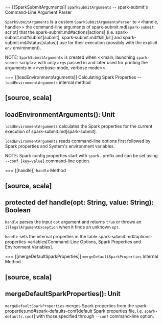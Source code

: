 == [[SparkSubmitArguments]] `SparkSubmitArguments` -- spark-submit's Command-Line Argument Parser

`SparkSubmitArguments` is a custom `SparkSubmitArgumentsParser` to <<handle, handle>> the command-line arguments of spark-submit.md[`spark-submit` script] that the spark-submit.md#actions[actions] (i.e. spark-submit.md#submit[submit], spark-submit.md#kill[kill] and spark-submit.md#status[status]) use for their execution (possibly with the explicit `env` environment).

NOTE: `SparkSubmitArguments` is created when <<main, launching `spark-submit` script>> with only `args` passed in and later used for printing the arguments in <<verbose-mode, verbose mode>>.

=== [[loadEnvironmentArguments]] Calculating Spark Properties -- `loadEnvironmentArguments` internal method

[source, scala]
----
loadEnvironmentArguments(): Unit
----

`loadEnvironmentArguments` calculates the Spark properties for the current execution of spark-submit.md[spark-submit].

`loadEnvironmentArguments` reads command-line options first followed by Spark properties and System's environment variables.

NOTE: Spark config properties start with `spark.` prefix and can be set using `--conf [key=value]` command-line option.

=== [[handle]] `handle` Method

[source, scala]
----
protected def handle(opt: String, value: String): Boolean
----

`handle` parses the input `opt` argument and returns `true` or throws an `IllegalArgumentException` when it finds an unknown `opt`.

`handle` sets the internal properties in the table spark-submit.md#options-properties-variables[Command-Line Options, Spark Properties and Environment Variables].

=== [[mergeDefaultSparkProperties]] `mergeDefaultSparkProperties` Internal Method

[source, scala]
----
mergeDefaultSparkProperties(): Unit
----

`mergeDefaultSparkProperties` merges Spark properties from the spark-properties.md#spark-defaults-conf[default Spark properties file, i.e. `spark-defaults.conf`] with those specified through `--conf` command-line option.
